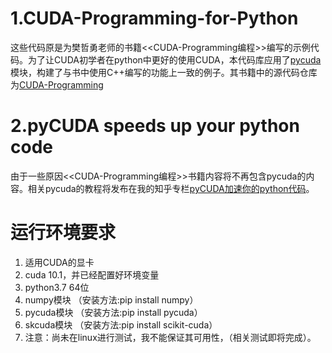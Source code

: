 # 1.CUDA-Programming-for-Python
这些代码原是为樊哲勇老师的书籍<<CUDA-Programming编程>>编写的示例代码。为了让CUDA初学者在python中更好的使用CUDA，本代码库应用了[pycuda](https://mathema.tician.de/software/pycuda/)模块，构建了与书中使用C++编写的功能上一致的例子。其书籍中的源代码仓库为[CUDA-Programming](https://github.com/brucefan1983/CUDA-Programming)

# 2.pyCUDA speeds up your python code
由于一些原因<<CUDA-Programming编程>>书籍内容将不再包含pycuda的内容。相关pycuda的教程将发布在我的知乎专栏[pyCUDA加速你的python代码](https://zhuanlan.zhihu.com/c_1225467129270927360)。

# 运行环境要求
1. 适用CUDA的显卡
2. cuda 10.1，并已经配置好环境变量
3. python3.7 64位
4. numpy模块  （安装方法:pip install numpy）
5. pycuda模块 （安装方法:pip install pycuda）
6. skcuda模块 （安装方法:pip install scikit-cuda）
7. 注意：尚未在linux进行测试，我不能保证其可用性，（相关测试即将完成）。
